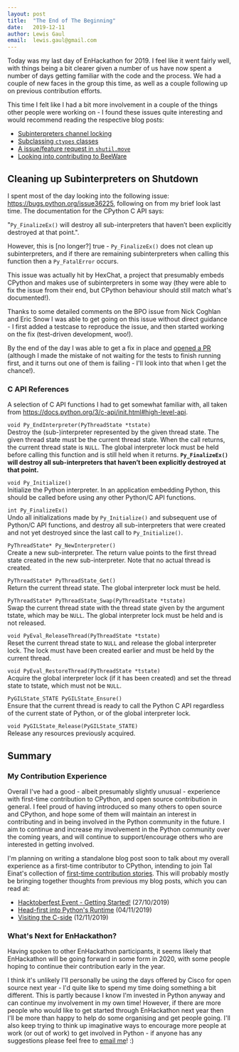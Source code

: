 ```yaml
---
layout: post
title:  "The End of The Beginning"
date:   2019-12-11
author: Lewis Gaul
email:  lewis.gaul@gmail.com
---
```



Today was my last day of EnHackathon for 2019. I feel like it went fairly well, with things being a bit clearer given a number of us have now spent a number of days getting familiar with the code and the process. We had a couple of new faces in the group this time, as well as a couple following up on previous contribution efforts.

This time I felt like I had a bit more involvement in a couple of the things other people were working on - I found these issues quite interesting and would recommend reading the respective blog posts:
 - [Subinterpreters channel locking](./BenjaminEdwards.html)
 - [Subclassing `ctypes` classes](./RebeccaMorgan.html)
 - [A issue/feature request in `shutil.move`](./EshanSinghal.html)
 - [Looking into contributing to BeeWare](./CallumWard.html)


## Cleaning up Subinterpreters on Shutdown

I spent most of the day looking into the following issue: <https://bugs.python.org/issue36225>, following on from my brief look last time. The documentation for the CPython C API says:

"`Py_FinalizeEx()` will destroy all sub-interpreters that haven’t been explicitly destroyed at that point.".

However, this is [no longer?] true - `Py_FinalizeEx()` does not clean up subinterpreters, and if there are remaining subinterpreters when calling this function then a `Py_FatalError` occurs.

This issue was actually hit by HexChat, a project that presumably embeds CPython and makes use of subinterpreters in some way (they were able to fix the issue from their end, but CPython behaviour should still match what's documented!).

Thanks to some detailed comments on the BPO issue from Nick Coghlan and Eric Snow I was able to get going on this issue without direct guidance - I first added a testcase to reproduce the issue, and then started working on the fix (test-driven development, woo!).

By the end of the day I was able to get a fix in place and [opened a PR](https://github.com/python/cpython/pull/17575) (although I made the mistake of not waiting for the tests to finish running first, and it turns out one of them is failing - I'll look into that when I get the chance!).


### C API References

A selection of C API functions I had to get somewhat familiar with, all taken from <https://docs.python.org/3/c-api/init.html#high-level-api>.

`void Py_EndInterpreter(PyThreadState *tstate)`  
Destroy the (sub-)interpreter represented by the given thread state. The given thread state must be the current thread state. When the call returns, the current thread state is `NULL`. The global interpreter lock must be held before calling this function and is still held when it returns. **`Py_FinalizeEx()` will destroy all sub-interpreters that haven’t been explicitly destroyed at that point.**

`void Py_Initialize()`  
Initialize the Python interpreter. In an application embedding Python, this should be called before using any other Python/C API functions.

`int Py_FinalizeEx()`  
Undo all initializations made by `Py_Initialize()` and subsequent use of Python/C API functions, and destroy all sub-interpreters that were created and not yet destroyed since the last call to `Py_Initialize()`.

`PyThreadState* Py_NewInterpreter()`  
Create a new sub-interpreter. The return value points to the first thread state created in the new sub-interpreter. Note that no actual thread is created.

`PyThreadState* PyThreadState_Get()`  
Return the current thread state. The global interpreter lock must be held.

`PyThreadState* PyThreadState_Swap(PyThreadState *tstate)`  
Swap the current thread state with the thread state given by the argument tstate, which may be `NULL`. The global interpreter lock must be held and is not released.

`void PyEval_ReleaseThread(PyThreadState *tstate)`  
Reset the current thread state to `NULL` and release the global interpreter lock. The lock must have been created earlier and must be held by the current thread.

`void PyEval_RestoreThread(PyThreadState *tstate)`  
Acquire the global interpreter lock (if it has been created) and set the thread state to tstate, which must not be `NULL`.

`PyGILState_STATE PyGILState_Ensure()`  
Ensure that the current thread is ready to call the Python C API regardless of the current state of Python, or of the global interpreter lock.

`void PyGILState_Release(PyGILState_STATE)`  
Release any resources previously acquired.


## Summary

### My Contribution Experience

Overall I've had a good - albeit presumably slightly unusual - experience with first-time contribution to CPython, and open source contribution in general. I feel proud of having introduced so many others to open source and CPython, and hope some of them will maintain an interest in contributing and in being involved in the Python community in the future. I aim to continue and increase my involvement in the Python community over the coming years, and will continue to support/encourage others who are interested in getting involved.

I'm planning on writing a standalone blog post soon to talk about my overall experience as a first-time contributor to CPython, intending to join Tal Einat's collection of [first-time contribution stories](https://github.com/taleinat/python-contribution-feedback). This will probably mostly be bringing together thoughts from previous my blog posts, which you can read at:
 - [Hacktoberfest Event - Getting Started!](../../10/27/LewisGaul) (27/10/2019)
 - [Head-first into Python's Runtime](../../11/04/LewisGaul) (04/11/2019)
 - [Visiting the C-side](../../11/12/LewisGaul) (12/11/2019)


### What's Next for EnHackathon?

Having spoken to other EnHackathon participants, it seems likely that EnHackathon will be going forward in some form in 2020, with some people hoping to continue their contribution early in the year.

I think it's unlikely I'll personally be using the days offered by Cisco for open source next year - I'd quite like to spend my time doing something a bit different. This is partly because I know I'm invested in Python anyway and can continue my involvement in my own time! However, if there are more people who would like to get started through EnHackathon next year then I'll be more than happy to help do some organising and get people going. I'll also keep trying to think up imaginative ways to encourage more people at work (or out of work) to get involved in Python - if anyone has any suggestions please feel free to [email me](mailto:lewis.gaul@gmail.com)! :)
